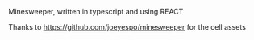 Minesweeper, written in typescript and using REACT


Thanks to https://github.com/joeyespo/minesweeper for the cell assets